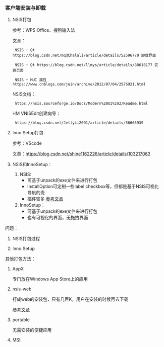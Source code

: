 ### 客户端安装与卸载

1. NSIS打包

    参考：WPS Office、搜狗输入法

    文章：

    	NSIS + Qt https://blog.csdn.net/mqdChalali/article/details/52596770 卸载界面

    	NSIS + Qt https://blog.csdn.net/llmys/article/details/88618177 安装页面

    	NSIS + MUI 属性  https://www.cnblogs.com/juin/archive/2012/07/04/2576921.html

    NSIS文档：

    	https://nsis.sourceforge.io/Docs/Modern%20UI%202/Readme.html

    HM VNISEdit创建向导：

    	https://blog.csdn.net/JellyLi2091/article/details/56665939

2. Inno Setup打包

    参考：VScode 

    文章：https://blog.csdn.net/shine1162226/article/details/103217063

3. NSIS和InnoSetup：
   1. NSIS:
      - 可基于unpack的exe文件来进行打包
      - InstallOption可定制一些label checkbox等，但都是基于NSIS可视化导航的壳
      - 插件较多 [参考文章](https://www.cnblogs.com/gq0324/p/11098735.html)
   2. InnoSetup：
      - 可基于unpack的exe文件来进行打包
      - 也有可视化的界面，无拖拽界面



问题：

1. NSIS打包过程

2. Inno Setup



其他打包方法：

1. AppX

   专门放在Windows App Store上的应用

2. nsis-web

   打成web的安装包，只有几百K，用户在安装的时候再去下载

   [参考文章](https://www.dazhuanlan.com/2019/10/10/5d9ef51ae2c29/)

3. portable

   无需安装的便捷应用

4. MSI

   



























